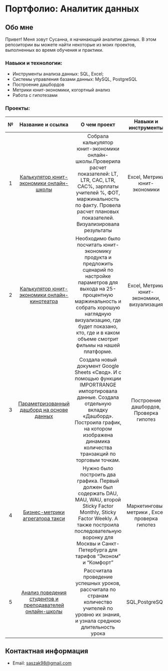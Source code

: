 # Портфолио: Аналитик данных
## Обо мне

Привет! Меня зовут Сусанна, я начинающий аналитик данных.
В этом репозитории вы можете найти некоторые из моих проектов, выполненных во время обучения и практики.
<br>
### Навыки и технологии:
- Инструменты анализа данных: SQL, Excel;
- Системы управления базами данных: MySQL, PostgreSQL
- Построение дашбордов
- Метрики юнит-экономики, когортный анализ
- Работа с гипотезами

### Проекты:

|№ | Название и ссылка | О чем проект   |  Навыки и инструменты| 
|:--:|:-------------------:|:----------------:|:------------------------------:|
|1  | [Калькулятор юнит-экономики онлайн-школы](https://github.com/ZakirovaSusanna/data-analytics/blob/main/%D0%9F%D1%80%D0%BE%D0%B5%D0%BA%D1%82%201%20%D0%AE%D0%BD%D0%B8%D1%82-%D1%8D%D0%BA%D0%BE%D0%BD%D0%BE%D0%BC%D0%B8%D0%BA%D0%B0%20%D0%BE%D0%BD-%D0%BB%D0%B0%D0%B9%D0%BD%20%D1%88%D0%BA%D0%BE%D0%BB%D1%8B%20.xlsx) |Собрала калькулятор юнит-экономики онлайн-школы.Проверила расчет показателей: LT, LTR, CAC, LTR, CAC%, зарплаты учителей %, ФОТ, маржинальность по факту. Провела расчет плановых показателей. Визуализировала результаты|Excel, Метрики юнит-экономики|
|2 | [Калькулятор юнит-экономики онлайн-кинотеатра](https://github.com/ZakirovaSusanna/data-analytics/blob/main/%D0%9F%D1%80%D0%BE%D0%B5%D0%BA%D1%82%202%20.xlsx)| Необходимо было посчитать юнит-экономику продукта и предложить сценарий по настройке параметров для выхода на 25-процентную маржинальность  и собрать хорошую наглядную визуализацию, где будет показано, кто, где и в каком объеме смотрит фильмы на нашей платформе.|Excel, Метрики юнит-экономики, визуализация|
|3 |[Параметризованный дашборд на основе данных](https://docs.google.com/spreadsheets/d/1ihvYG1s97M96_ob4d6C5iVF9XOpMGUPWNFeMofohWKM/edit#gid=2134290760)| Создала  новый документ Google Sheets «Свод». И с помощью функции IMPORTRANGE импортировала данные. Создала отдельную вкладку «Дашборд». Построила график, на котором изображена динамика количества транзакций по торговым точкам.| Построение дашбордов, Проверка гипотез|
|4| [Бизнес-метрики агрегатора такси](https://github.com/ZakirovaSusanna/data-analytics/blob/main/%D0%9F%D1%80%D0%BE%D0%B5%D0%BA%D1%82%204.xlsx)| Нужно было построить два графика. Первый должен был содержать DAU, MAU, WAU, второй Sticky Factor Monthly, Sticky Factor Weekly. А также  построила последовательную воронку для Москвы и Санкт-Петербурга для тарифов “Эконом” и “Комфорт”| Маркетинговые  метрики , Excel, проверка гипотез|
|5|[ Анализ поведения студентов и преподавателей онлайн-школы](https://github.com/ZakirovaSusanna/data-analytics/blob/main/%D0%BF%D1%80%D0%BE%D0%B5%D0%BA%D1%82%205..docx)|Рассчитала проведение успешных уроков, рассчитала по странам количество учителей по уровню их знания, и узнала среднюю длительность урока| SQL,PostgreSQL|


## Контактная информация
- Email: saszak98@gmail.com



